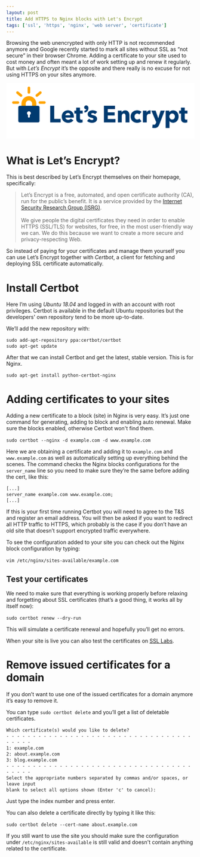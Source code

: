 ```yaml
---
layout: post
title: Add HTTPS to Nginx blocks with Let's Encrypt
tags: ['ssl', 'https', 'nginx', 'web server', 'certificate']
---
```


Browsing the web unencrypted with only HTTP is not recommended anymore and Google recently started to mark all sites
without SSL as “not secure” in their browser Chrome. Adding a certificate to your site used to cost money and often
meant a lot of work setting up and renew it regularly. But with *Let’s Encrypt* it’s the opposite and there really is no
excuse for not using HTTPS on your sites anymore.

![Logo of Let's Encrypt](/assets/images/posts/lets_encrypt.png)

# What is Let’s Encrypt?
This is best described by Let’s Encrypt themselves on their homepage, specifically:

> Let’s Encrypt is a free, automated, and open certificate authority (CA), run for the public’s benefit. It is a service
provided by the [Internet Security Research Group (ISRG)](https://letsencrypt.org/isrg/).
> <br><br>
> We give people the digital certificates they need in order to enable HTTPS (SSL/TLS) for websites, for free, in the
most user-friendly way we can. We do this because we want to create a more secure and privacy-respecting Web.

So instead of paying for your certificates and manage them yourself you can use Let’s Encrypt together with *Certbot*, a
client for fetching and deploying SSL certificate automatically.

# Install Certbot
Here I’m using *Ubuntu 18.04* and logged in with an account with root privileges. Certbot is available in the default
Ubuntu repositories but the developers' own repository tend to be more up-to-date.

We’ll add the new repository with:

```shell
sudo add-apt-repository ppa:certbot/certbot
sudo apt-get update
```

After that we can install Certbot and get the latest, stable version. This is for Nginx.

```shell
sudo apt-get install python-certbot-nginx 
```

# Adding certificates to your sites
Adding a new certificate to a block (site) in Nginx is very easy. It’s just one command for generating, adding to block
and enabling auto renewal. Make sure the blocks enabled, otherwise Certbot won't find them.

`sudo certbot --nginx -d example.com -d www.example.com`

Here we are obtaining a certificate and adding it to `example.com` and `www.example.com` as well as automatically
setting up everything behind the scenes. The command checks the Nginx blocks configurations for the `server_name` line
so you need to make sure they’re the same before adding the cert, like this:

```shell
[...]
server_name example.com www.example.com;
[...]
```

If this is your first time running Certbot you will need to agree to the T&S and register an email address. You will
then be asked if you want to redirect all HTTP traffic to HTTPS, which probably is the case if you don’t have an old
site that doesn’t support encrypted traffic everywhere.

To see the configuration added to your site you can check out the Nginx block configuration by typing:

`vim /etc/nginx/sites-available/example.com`

## Test your certificates
We need to make sure that everything is working properly before relaxing and forgetting about SSL certificates (that’s a
good thing, it works all by itself now):

`sudo certbot renew --dry-run`

This will simulate a certificate renewal and hopefully you’ll get no errors. 

When your site is live you can also test the certificates on [SSL Labs](https://www.ssllabs.com/ssltest/).

# Remove issued certificates for a domain
If you don’t want to use one of the issued certificates for a domain anymore it’s easy to remove it.

You can type `sudo certbot delete` and you’ll get a list of deletable certificates.

```shell
Which certificate(s) would you like to delete?
- - - - - - - - - - - - - - - - - - - - - - - - - - - - - - - - - - - - - - - -
1: example.com
2: about.example.com
3: blog.example.com
- - - - - - - - - - - - - - - - - - - - - - - - - - - - - - - - - - - - - - - -
Select the appropriate numbers separated by commas and/or spaces, or leave input
blank to select all options shown (Enter 'c' to cancel):
```

Just type the index number  and press enter. 

You can also delete a certificate directly by typing it like this:

`sudo certbot delete --cert-name about.example.com`

If you still want to use the site you should make sure the configuration under `/etc/nginx/sites-available` is still
valid and doesn't contain anything related to the certificate. 
